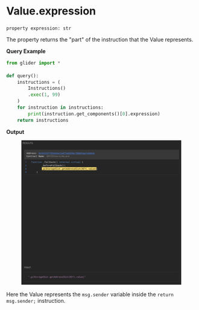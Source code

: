 # Value.expression

`property expression: str`

The property returns the "part" of the instruction that the Value represents.

**Query Example**

```python
from glider import *

def query():
    instructions = (
        Instructions()
        .exec(1, 99)
    )
    for instruction in instructions:
        print(instruction.get_components()[0].expression)
    return instructions
```

**Output**

<figure><img src="../../../.gitbook/assets/image (44).png" alt=""><figcaption></figcaption></figure>

Here the Value represents the `msg.sender` variable inside the `return msg.sender;` instruction.
